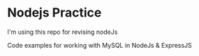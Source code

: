 # Nodejs Practice
I'm using this repo for revising nodeJs

Code examples for working with MySQL in NodeJs & ExpressJS
